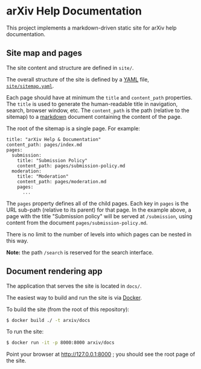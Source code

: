 # arXiv Help Documentation

This project implements a markdown-driven static site for arXiv help
documentation.

## Site map and pages

The site content and structure are defined in ``site/``.

The overall structure of the site is defined by a [YAML](http://yaml.org/)
file, [``site/sitemap.yaml``](site/sitemap.yaml).

Each page should have at minimum the ``title`` and ``content_path`` properties.
The ``title`` is used to generate the human-readable title in navigation,
search, browser window, etc. The ``content_path`` is the path (relative to
the sitemap) to a
[markdown](https://github.com/adam-p/markdown-here/wiki/Markdown-Cheatsheet)
document containing the content of the page.

The root of the sitemap is a single page. For example:

```
title: "arXiv Help & Documentation"
content_path: pages/index.md
pages:
  submission:
    title: "Submission Policy"
    content_path: pages/submission-policy.md
  moderation:
    title: "Moderation"
    content_path: pages/moderation.md
    pages:
      ...
```

The ``pages`` property defines all of the child pages. Each key in ``pages``
is the URL sub-path (relative to its parent) for that page. In the example
above, a page with the title "Submission policy" will be served at
``/submission``, using content from the document
``pages/submission-policy.md``.

There is no limit to the number of levels into which pages can be nested in
this way.

**Note:** the path ``/search`` is reserved for the search interface.

## Document rendering app

The application that serves the site is located in ``docs/``.

The easiest way to build and run the site is via
[Docker](https://www.docker.com/).

To build the site (from the root of this repository):

```bash
$ docker build ./ -t arxiv/docs
```

To run the site:

```bash
$ docker run -it -p 8000:8000 arxiv/docs
```

Point your browser at http://127.0.0.1:8000 ; you should see the root page of
the site.
